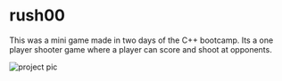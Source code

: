 # rush00

This was a mini game made in two days of the C++ bootcamp. Its a one player shooter game where a player can score and shoot at opponents.

![project pic](https://res.cloudinary.com/smarwise/image/upload/v1579340189/projects/rush00.png)
